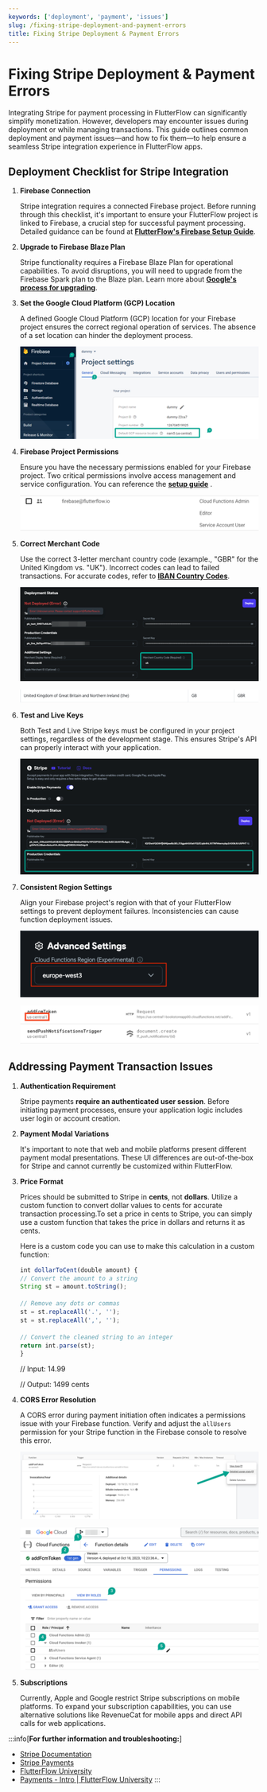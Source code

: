 ```yaml
---
keywords: ['deployment', 'payment', 'issues']
slug: /fixing-stripe-deployment-and-payment-errors
title: Fixing Stripe Deployment & Payment Errors
---
```

# Fixing Stripe Deployment & Payment Errors

Integrating Stripe for payment processing in FlutterFlow can significantly simplify monetization. However, developers may encounter issues during deployment or while managing transactions. This guide outlines common deployment and payment issues—and how to fix them—to help ensure a seamless Stripe integration experience in FlutterFlow apps.

## Deployment Checklist for Stripe Integration

1. **Firebase Connection**

    Stripe integration requires a connected Firebase project. Before running through this checklist, it's important to ensure your FlutterFlow project is linked to Firebase, a crucial step for successful payment processing. Detailed guidance can be found at **[FlutterFlow's Firebase Setup Guide](/integrations/firebase/connect-to-firebase/)**.

2. **Upgrade to Firebase Blaze Plan**

    Stripe functionality requires a Firebase Blaze Plan for operational capabilities. To avoid disruptions, you will need to upgrade from the Firebase Spark plan to the Blaze plan. Learn more about **[Google's process for upgrading](https://firebase.google.com/docs/projects/billing/firebase-pricing-plans)**.

3. **Set the Google Cloud Platform (GCP) Location**

    A defined Google Cloud Platform (GCP) location for your Firebase project ensures the correct regional operation of services. The absence of a set location can hinder the deployment process.​

    ![](../assets/20250430121145711998.png)

4. **Firebase Project Permissions**

    Ensure you have the necessary permissions enabled for your Firebase project. Two critical permissions involve access management and service configuration. You can reference the **[setup guide](/integrations/firebase/connect-to-firebase/)**
.

    ![](../assets/20250430121145949036.png)

5. **Correct Merchant Code**

    Use the correct 3-letter merchant country code (example., "GBR" for the United Kingdom vs. "UK"). Incorrect codes can lead to failed transactions. For accurate codes, refer to **[IBAN Country Codes](https://www.iban.com/country-codes)**.​

    ![](../assets/20250430121146161973.png)
    
    ![](../assets/20250430121146400049.png)

6. **Test and Live Keys**

    Both Test and Live Stripe keys must be configured in your project settings, regardless of the development stage. This ensures Stripe's API can properly interact with your application.​

    ![](../assets/20250430121146604033.png)

7. **Consistent Region Settings**

    Align your Firebase project's region with that of your FlutterFlow settings to prevent deployment failures. Inconsistencies can cause function deployment issues.​

    ![](../assets/20250430121146854018.png)
    
    ![](../assets/20250430121147068781.png)

## Addressing Payment Transaction Issues

1. **Authentication Requirement**

    Stripe payments **require an authenticated user session**. Before initiating payment processes, ensure your application logic includes user login or account creation.

2. **Payment Modal Variations**

    It's important to note that web and mobile platforms present different payment modal presentations. These UI differences are out-of-the-box for Stripe and cannot currently be customized within FlutterFlow.

3. **Price Format**

    Prices should be submitted to Stripe in **cents**, not **dollars**. Utilize a custom function to convert dollar values to cents for accurate transaction processing.​To set a price in cents to Stripe, you can simply use a custom function that takes the price in dollars and returns it as cents.​

    Here is a custom code you can use to make this calculation in a custom function: 

    ```js
    int dollarToCent(double amount) {
    // Convert the amount to a string
    String st = amount.toString();

    // Remove any dots or commas
    st = st.replaceAll('.', '');
    st = st.replaceAll(',', '');

    // Convert the cleaned string to an integer
    return int.parse(st);
    }
    ```

    // Input: 14.99

    // Output: 1499 cents


4. **CORS Error Resolution**

    A CORS error during payment initiation often indicates a permissions issue with your Firebase function. Verify and adjust the `allUsers` permission for your Stripe function in the Firebase console to resolve this error.​

    ![](../assets/20250430121147385978.png)
    
    ![](../assets/20250430121147683388.png)

5. **Subscriptions**

    Currently, Apple and Google restrict Stripe subscriptions on mobile platforms. To expand your subscription capabilities, you can use alternative solutions like RevenueCat for mobile apps and direct API calls for web applications.​

:::info[**For further information and troubleshooting:**] 
- [Stripe Documentation](https://stripe.com/docs)
- [Stripe Payments](https://stripe.com/payments)
- [FlutterFlow University](https://university.flutterflow.io/)
- [Payments - Intro | FlutterFlow University](https://university.flutterflow.io/courses/flutterflow-payments)
:::